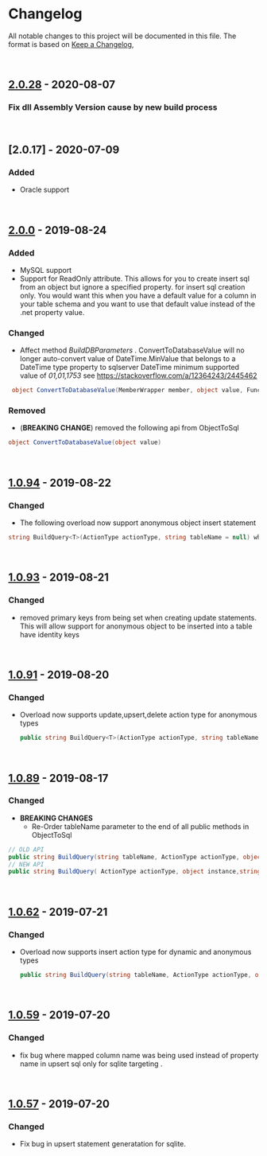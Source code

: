 # Changelog
All notable changes to this project will be documented in this file.
The format is based on [Keep a Changelog](https://keepachangelog.com/en/1.0.0/),

<br/> 


## [2.0.28] - 2020-08-07

### Fix dll Assembly Version cause by new build process

<br/> 

## [2.0.17] - 2020-07-09

### Added
- Oracle support

<br/> 




## [2.0.0] - 2019-08-24

### Added
- MySQL support
-	Support for ReadOnly attribute. This allows for you to create insert sql from an object but ignore a specified property.
for insert sql creation only. You would want this when you have a default value for a column in your table schema and you want 
to use that default value instead of the .net property value.

### Changed
- Affect method *BuildDBParameters* . ConvertToDatabaseValue will no longer auto-convert value of DateTime.MinValue that belongs to a DateTime type property
  to sqlserver DateTime minimum supported value of *01,01,1753* see https://stackoverflow.com/a/12364243/2445462  
~~~csharp
 object ConvertToDatabaseValue(MemberWrapper member, object value, Func<object, string> XmlSerializer, Func<object, string> JsonSerializer, Func<object, string> CsvSerializer) 
~~~ 

### Removed 
- (**BREAKING CHANGE**) removed the following api from ObjectToSql 
~~~csharp
object ConvertToDatabaseValue(object value)
~~~ 

<br/> 

## [1.0.94] - 2019-08-22

### Changed
- The following overload now support anonymous object insert statement
~~~csharp
string BuildQuery<T>(ActionType actionType, string tableName = null) where T : class
~~~ 
<br/> 

## [1.0.93] - 2019-08-21

### Changed
-  removed primary keys from being set when creating update statements. This will allow support for anonymous object to  be inserted into a table have identity keys
<br/> 

## [1.0.91] - 2019-08-20

### Changed
-  Overload now supports update,upsert,delete action type for anonymous types
    ```csharp
    public string BuildQuery<T>(ActionType actionType, string tableName = null, params Expression<Func<T, object>>[] primaryKeys) where T : class
    ``` 

<br/> 

## [1.0.89] - 2019-08-17

### Changed
-  **BREAKING CHANGES**
    - Re-Order tableName parameter to the end of all public methods in ObjectToSql 
```csharp
// OLD API
public string BuildQuery(string tableName, ActionType actionType, object instance)
// NEW API
public string BuildQuery( ActionType actionType, object instance,string tableName)
```
<br/> 

## [1.0.62] - 2019-07-21

### Changed
-  Overload now supports insert action type for dynamic and anonymous types
    ```csharp
    public string BuildQuery(string tableName, ActionType actionType, object instance)
    ```
<br/> 

## [1.0.59] - 2019-07-20

### Changed
- fix bug where mapped column name was being used instead of property name in upsert sql only for sqlite targeting .
 
<br/> 

## [1.0.57] - 2019-07-20

### Changed
- Fix bug in upsert statement generatation for sqlite.



[1.0.57]: https://github.com/TheMofaDe/DotNetHelper.ObjectToSql/releases/tag/v1.0.57
[1.0.59]: https://github.com/TheMofaDe/DotNetHelper.ObjectToSql/releases/tag/v1.0.59
[1.0.62]: https://github.com/TheMofaDe/DotNetHelper.ObjectToSql/releases/tag/v1.0.62
[1.0.89]: https://github.com/TheMofaDe/DotNetHelper.ObjectToSql/releases/tag/v1.0.89
[1.0.91]: https://github.com/TheMofaDe/DotNetHelper.ObjectToSql/releases/tag/v1.0.91
[1.0.93]: https://github.com/TheMofaDe/DotNetHelper.ObjectToSql/releases/tag/v1.0.93
[1.0.94]: https://github.com/TheMofaDe/DotNetHelper.ObjectToSql/releases/tag/v1.0.94
[2.0.0]:  https://github.com/TheMofaDe/DotNetHelper.ObjectToSql/releases/tag/v2.0.0
[2.0.28]:  https://github.com/TheMofaDe/DotNetHelper.ObjectToSql/releases/tag/v2.0.18



<!--  EXAMPLE SEE LINK https://keepachangelog.com/en/1.0.0/
## [0.0.1] - 2019-01-01
### Added
- add new way to be awesome.

### Changed
- changed how awesome is calculated.

### Removed
- removed the awe from awesome.
-->

